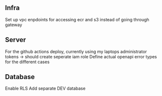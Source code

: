 ## Infra

Set up vpc enpdoints for accessing ecr and s3 instead of going through gateway

## Server

For the github actions deploy, currently using my laptops administrator tokens -> should create seperate iam role
Define actual openapi error types for the different cases

## Database

Enable RLS
Add separate DEV database
